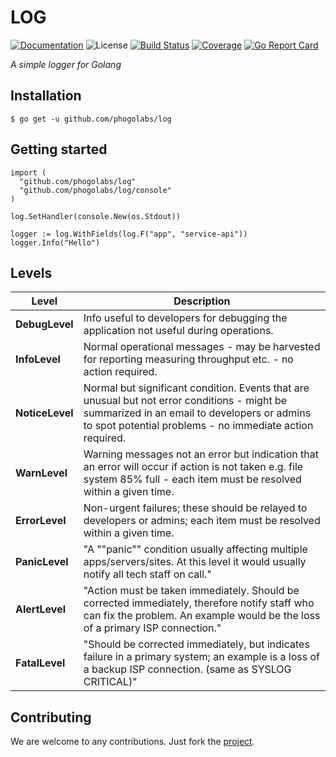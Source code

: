 # LOG

[![Documentation][godoc-img]][godoc-url]
![License][license-img]
[![Build Status][travis-img]][travis-url]
[![Coverage][codecov-img]][codecov-url]
[![Go Report Card][report-img]][report-url]

*A simple logger for Golang*

## Installation

```console
$ go get -u github.com/phogolabs/log
```

## Getting started

```golang
import (
  "github.com/phogolabs/log"
  "github.com/phogolabs/log/console"
)

log.SetHandler(console.New(os.Stdout))

logger := log.WithFields(log.F("app", "service-api"))
logger.Info("Hello")
```

## Levels

| Level           | Description                                                                                                                                                                                             |
|-----------------|---------------------------------------------------------------------------------------------------------------------------------------------------------------------------------------------------------|
| **DebugLevel**  | Info useful to developers for debugging the application not useful during operations.                                                                                                                   |
| **InfoLevel**   | Normal operational messages - may be harvested for reporting measuring throughput etc. - no action required.                                                                                            |
| **NoticeLevel** | Normal but significant condition. Events that are unusual but not error conditions - might be summarized in an email to developers or admins to spot potential problems - no immediate action required. |
| **WarnLevel**   | Warning messages not an error but indication that an error will occur if action is not taken e.g. file system 85% full - each item must be resolved within a given time.                                |
| **ErrorLevel**  | Non-urgent failures; these should be relayed to developers or admins; each item must be resolved within a given time.                                                                                   |
| **PanicLevel**  | "A ""panic"" condition usually affecting multiple apps/servers/sites. At this level it would usually notify all tech staff on call."                                                                    |
| **AlertLevel**  | "Action must be taken immediately. Should be corrected immediately, therefore notify staff who can fix the problem. An example would be the loss of a primary ISP connection."                          |
| **FatalLevel**  | "Should be corrected immediately, but indicates failure in a primary system; an example is a loss of a backup ISP connection. (same as SYSLOG CRITICAL)"                                                |


## Contributing

We are welcome to any contributions. Just fork the
[project](https://github.com/phogolabs/log).

[report-img]: https://goreportcard.com/badge/github.com/phogolabs/log
[report-url]: https://goreportcard.com/report/github.com/phogolabs/log
[codecov-url]: https://codecov.io/gh/phogolabs/log
[codecov-img]: https://codecov.io/gh/phogolabs/log/branch/master/graph/badge.svg
[travis-img]: https://travis-ci.org/phogolabs/log.svg?branch=master
[travis-url]: https://travis-ci.org/phogolabs/log
[log-url]: https://github.com/phogolabs/prana
[godoc-url]: https://godoc.org/github.com/phogolabs/log
[godoc-img]: https://godoc.org/github.com/phogolabs/log?status.svg
[license-img]: https://img.shields.io/badge/license-MIT-blue.svg
[software-license-url]: LICENSE
